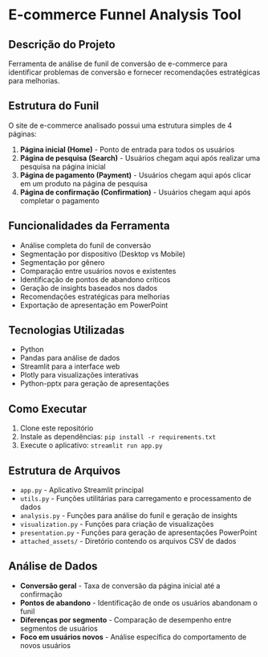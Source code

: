 # E-commerce Funnel Analysis Tool

## Descrição do Projeto
Ferramenta de análise de funil de conversão de e-commerce para identificar problemas de conversão e fornecer recomendações estratégicas para melhorias.

## Estrutura do Funil
O site de e-commerce analisado possui uma estrutura simples de 4 páginas:
1. **Página inicial (Home)** - Ponto de entrada para todos os usuários
2. **Página de pesquisa (Search)** - Usuários chegam aqui após realizar uma pesquisa na página inicial
3. **Página de pagamento (Payment)** - Usuários chegam aqui após clicar em um produto na página de pesquisa
4. **Página de confirmação (Confirmation)** - Usuários chegam aqui após completar o pagamento

## Funcionalidades da Ferramenta
- Análise completa do funil de conversão
- Segmentação por dispositivo (Desktop vs Mobile)
- Segmentação por gênero
- Comparação entre usuários novos e existentes
- Identificação de pontos de abandono críticos
- Geração de insights baseados nos dados
- Recomendações estratégicas para melhorias
- Exportação de apresentação em PowerPoint

## Tecnologias Utilizadas
- Python
- Pandas para análise de dados
- Streamlit para a interface web
- Plotly para visualizações interativas
- Python-pptx para geração de apresentações

## Como Executar
1. Clone este repositório
2. Instale as dependências: `pip install -r requirements.txt`
3. Execute o aplicativo: `streamlit run app.py`

## Estrutura de Arquivos
- `app.py` - Aplicativo Streamlit principal
- `utils.py` - Funções utilitárias para carregamento e processamento de dados
- `analysis.py` - Funções para análise do funil e geração de insights
- `visualization.py` - Funções para criação de visualizações
- `presentation.py` - Funções para geração de apresentações PowerPoint
- `attached_assets/` - Diretório contendo os arquivos CSV de dados

## Análise de Dados
- **Conversão geral** - Taxa de conversão da página inicial até a confirmação
- **Pontos de abandono** - Identificação de onde os usuários abandonam o funil
- **Diferenças por segmento** - Comparação de desempenho entre segmentos de usuários
- **Foco em usuários novos** - Análise específica do comportamento de novos usuários
